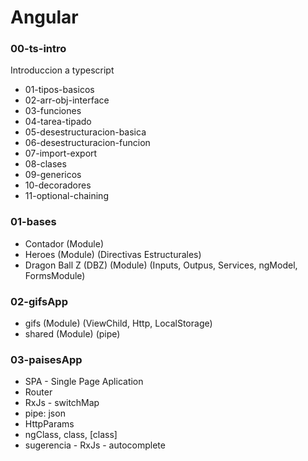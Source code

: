 # Angular

### 00-ts-intro
Introduccion a typescript 
* 01-tipos-basicos
* 02-arr-obj-interface
* 03-funciones
* 04-tarea-tipado
* 05-desestructuracion-basica
* 06-desestructuracion-funcion
* 07-import-export
* 08-clases
* 09-genericos
* 10-decoradores
* 11-optional-chaining

### 01-bases
* Contador (Module)
* Heroes (Module) (Directivas Estructurales)
* Dragon Ball Z (DBZ) (Module) (Inputs, Outpus, Services, ngModel, FormsModule)

### 02-gifsApp
* gifs (Module) (ViewChild, Http, LocalStorage)
* shared (Module) (pipe)

### 03-paisesApp
* SPA - Single Page Aplication
* Router
* RxJs - switchMap
* pipe: json
* HttpParams
* ngClass, class, [class]
* sugerencia - RxJs - autocomplete